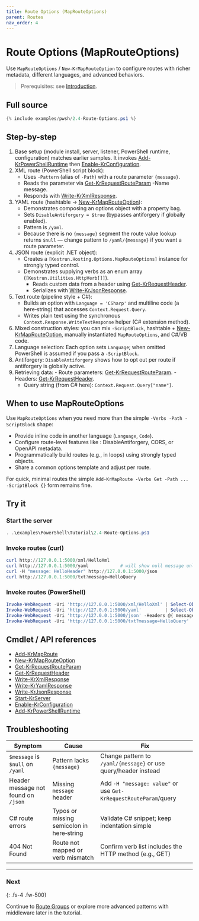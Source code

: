```yaml
---
title: Route Options (MapRouteOptions)
parent: Routes
nav_order: 4
---
```


# Route Options (MapRouteOptions)

Use `MapRouteOptions` / `New-KrMapRouteOption` to configure routes with richer metadata, different languages, and advanced behaviors.

> Prerequisites: see [Introduction][Introduction].

## Full source

```powershell
{% include examples/pwsh/2.4-Route-Options.ps1 %}
```

## Step-by-step

1. Base setup (module install, server, listener, PowerShell runtime, configuration)
    matches earlier samples.
        It invokes [Add-KrPowerShellRuntime][Add-KrPowerShellRuntime] then
        [Enable-KrConfiguration][Enable-KrConfiguration].
2. XML route (PowerShell script block):
    - Uses `-Pattern` (alias of `-Path`) with a route parameter `{message}`.
    - Reads the parameter via [Get-KrRequestRouteParam][Get-KrRequestRouteParam] -Name message.
    - Responds with [Write-KrXmlResponse][Write-KrXmlResponse].
3. YAML route (hashtable -> [New-KrMapRouteOption][New-KrMapRouteOption]):
    - Demonstrates composing an options object with a property bag.
    - Sets `DisableAntiforgery = $true` (bypasses antiforgery if globally enabled).
    - Pattern is `/yaml`.
    - Because there is no `{message}` segment the route value lookup returns `$null` — change pattern to `/yaml/{message}` if you want a route parameter.
4. JSON route (explicit .NET object):
     - Creates a `[Kestrun.Hosting.Options.MapRouteOptions]` instance for strongly
         typed control.
     - Demonstrates supplying verbs as an enum array (`[Kestrun.Utilities.HttpVerb[]]`).
        - Reads custom data from a header using [Get-KrRequestHeader][Get-KrRequestHeader].
        - Serializes with [Write-KrJsonResponse][Write-KrJsonResponse].
5. Text route (pipeline style + C#):
   - Builds an option with `Language = 'CSharp'` and multiline code (a here‑string) that accesses `Context.Request.Query`.
   - Writes plain text using the synchronous `Context.Response.WriteTextResponse` helper (C# extension method).
6. Mixed construction styles:
    you can mix `-ScriptBlock`, hashtable + [New-KrMapRouteOption][New-KrMapRouteOption],
    manually instantiated `MapRouteOptions`, and C#/VB code.
7. Language selection: Each option sets `Language`; when omitted PowerShell is assumed if you pass a `-ScriptBlock`.
8. Antiforgery: `DisableAntiforgery` shows how to opt out per route if antiforgery is globally active.
9. Retrieving data:
        - Route parameters: [Get-KrRequestRouteParam][Get-KrRequestRouteParam].
        - Headers: [Get-KrRequestHeader][Get-KrRequestHeader].
    - Query string (from C# here): `Context.Request.Query["name"]`.

## When to use MapRouteOptions

Use `MapRouteOptions` when you need more than the simple `-Verbs -Path -ScriptBlock` shape:

- Provide inline code in another language (`Language`, `Code`).
- Configure route-level features like : DisableAntiforgery, CORS, or OpenAPI metadata.
- Programmatically build routes (e.g., in loops) using strongly typed objects.
- Share a common options template and adjust per route.

For quick, minimal routes the simple `Add-KrMapRoute -Verbs Get -Path ... -ScriptBlock {}` form remains fine.

## Try it

### Start the server

```powershell
. .\examples\PowerShell\Tutorial\2.4-Route-Options.ps1
```

### Invoke routes (curl)

```powershell
curl http://127.0.0.1:5000/xml/HelloXml
curl http://127.0.0.1:5000/yaml            # will show null message unless you change pattern
curl -H "message: HelloHeader" http://127.0.0.1:5000/json
curl http://127.0.0.1:5000/txt?message=HelloQuery
```

### Invoke routes (PowerShell)

```powershell
Invoke-WebRequest -Uri 'http://127.0.0.1:5000/xml/HelloXml' | Select-Object -ExpandProperty Content
Invoke-WebRequest -Uri 'http://127.0.0.1:5000/yaml'         | Select-Object -ExpandProperty Content
Invoke-WebRequest -Uri 'http://127.0.0.1:5000/json' -Headers @{ message = 'HelloHeader' } | Select-Object -ExpandProperty Content
Invoke-WebRequest -Uri 'http://127.0.0.1:5000/txt?message=HelloQuery' | Select-Object -ExpandProperty Content
```

## Cmdlet / API references

- [Add-KrMapRoute][Add-KrMapRoute]
- [New-KrMapRouteOption][New-KrMapRouteOption]
- [Get-KrRequestRouteParam][Get-KrRequestRouteParam]
- [Get-KrRequestHeader][Get-KrRequestHeader]
- [Write-KrXmlResponse][Write-KrXmlResponse]
- [Write-KrYamlResponse][Write-KrYamlResponse]
- [Write-KrJsonResponse][Write-KrJsonResponse]
- [Start-KrServer][Start-KrServer]
- [Enable-KrConfiguration][Enable-KrConfiguration]
- [Add-KrPowerShellRuntime][Add-KrPowerShellRuntime]

## Troubleshooting

| Symptom                             | Cause                                     | Fix                                                              |
|-------------------------------------|-------------------------------------------|------------------------------------------------------------------|
| `$message` is `$null` on `/yaml`    | Pattern lacks `{message}`                 | Change pattern to `/yaml/{message}` or use query/header instead  |
| Header message not found on `/json` | Missing `message` header                  | Add `-H "message: value"` or use `Get-KrRequestRouteParam`/query |
| C# route errors                     | Typos or missing semicolon in here‑string | Validate C# snippet; keep indentation simple                     |
| 404 Not Found                       | Route not mapped or verb mismatch         | Confirm verb list includes the HTTP method (e.g., GET)           |

---

### Next

{: .fs-4 .fw-500}

Continue to [Route Groups][Next] or explore more advanced patterns with middleware later in the tutorial.

[Add-KrMapRoute]: /docs/pwsh/cmdlets/Add-KrMapRoute
[New-KrMapRouteOption]: /docs/pwsh/cmdlets/New-KrMapRouteOption
[Get-KrRequestRouteParam]: /docs/pwsh/cmdlets/Get-KrRequestRouteParam
[Get-KrRequestHeader]: /docs/pwsh/cmdlets/Get-KrRequestHeader
[Write-KrXmlResponse]: /docs/pwsh/cmdlets/Write-KrXmlResponse
[Write-KrYamlResponse]: /docs/pwsh/cmdlets/Write-KrYamlResponse
[Write-KrJsonResponse]: /docs/pwsh/cmdlets/Write-KrJsonResponse
[Start-KrServer]: /docs/pwsh/cmdlets/Start-KrServer
[Enable-KrConfiguration]: /docs/pwsh/cmdlets/Enable-KrConfiguration
[Add-KrPowerShellRuntime]: /docs/pwsh/cmdlets/Add-KrPowerShellRuntime
[Next]: ./5.Route-Groups
[Introduction]: [./Introduction#prerequisites]
